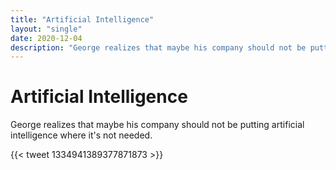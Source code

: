 ```yaml
---
title: "Artificial Intelligence"
layout: "single"
date: 2020-12-04
description: "George realizes that maybe his company should not be putting artificial intelligence where it's not needed."
---
```


# Artificial Intelligence

George realizes that maybe his company should not be putting artificial intelligence where it's not needed.

{{< tweet 1334941389377871873 >}}